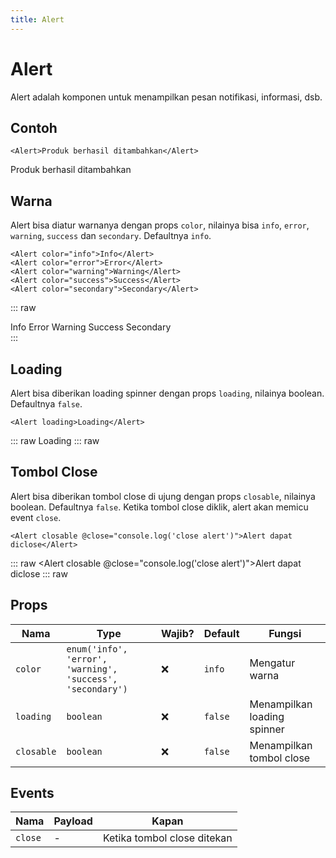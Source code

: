 ```yaml
---
title: Alert
---
```


<script setup>
import Alert from '../../src/components/alert/Alert.vue'
</script>

# Alert

Alert adalah komponen untuk menampilkan pesan notifikasi, informasi, dsb.

## Contoh

```vue
<Alert>Produk berhasil ditambahkan</Alert>
```

<Alert>Produk berhasil ditambahkan</Alert>

## Warna

Alert bisa diatur warnanya dengan props `color`, nilainya bisa `info`, `error`, `warning`, `success` dan `secondary`. Defaultnya `info`.

```vue
<Alert color="info">Info</Alert>
<Alert color="error">Error</Alert>
<Alert color="warning">Warning</Alert>
<Alert color="success">Success</Alert>
<Alert color="secondary">Secondary</Alert>
```

::: raw

<div class="space-y-4">
<Alert color="info">Info</Alert>
<Alert color="error">Error</Alert>
<Alert color="warning">Warning</Alert>
<Alert color="success">Success</Alert>
<Alert color="secondary">Secondary</Alert>
</div>
:::

## Loading

Alert bisa diberikan loading spinner dengan props `loading`, nilainya boolean. Defaultnya `false`.

```vue
<Alert loading>Loading</Alert>
```

::: raw
<Alert loading>Loading</Alert>
::: raw

## Tombol Close

Alert bisa diberikan tombol close di ujung dengan props `closable`, nilainya boolean. Defaultnya `false`. Ketika tombol close diklik, alert akan memicu event `close`.

```vue
<Alert closable @close="console.log('close alert')">Alert dapat diclose</Alert>
```

::: raw
<Alert closable @close="console.log('close alert')">Alert dapat diclose</Alert>
::: raw

## Props

| Nama       | Type                                                       | Wajib? | Default | Fungsi                      |
| ---------- | ---------------------------------------------------------- | ------ | ------- | --------------------------- |
| `color`    | `enum('info', 'error', 'warning', 'success', 'secondary')` | :x:    | `info`  | Mengatur warna              |
| `loading`  | `boolean`                                                  | :x:    | `false` | Menampilkan loading spinner |
| `closable` | `boolean`                                                  | :x:    | `false` | Menampilkan tombol close    |

## Events

| Nama    | Payload | Kapan                       |
| ------- | ------- | --------------------------- |
| `close` | -       | Ketika tombol close ditekan |
